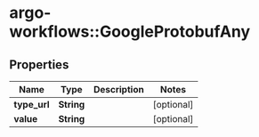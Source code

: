 # argo-workflows::GoogleProtobufAny

## Properties
Name | Type | Description | Notes
------------ | ------------- | ------------- | -------------
**type_url** | **String** |  | [optional] 
**value** | **String** |  | [optional] 


